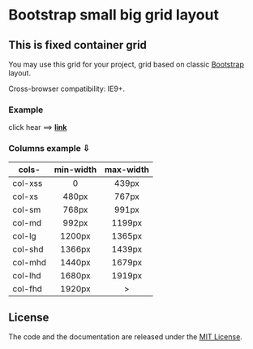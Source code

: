 # Bootstrap small big grid layout

## This is fixed container grid

You may use this grid for your project, grid based on classic <a href="http://getbootstrap.com/css/#grid" target="_blank">Bootstrap</a> layout.

Cross-browser compatibility: IE9+.

### Example

click hear ==> **[link](https://arhell.github.io/bootstrap-small-big-grid/)**

### Columns example &#8681;

| cols-   	| min-width 	| max-width 	|
|---------	|:---------:	|:---------:	|
| col-xss 	|     0     	|   439px   	|
| col-xs  	|   480px   	|   767px   	|
| col-sm  	|   768px   	|   991px   	|
| col-md  	|   992px   	|   1199px  	|
| col-lg  	|   1200px  	|   1365px  	|
| col-shd 	|   1366px  	|   1439px  	|
| col-mhd 	|   1440px  	|   1679px  	|
| col-lhd 	|   1680px  	|   1919px  	|
| col-fhd 	|   1920px  	|     >     	|

## License

The code and the documentation are released under the [MIT License](LICENSE).